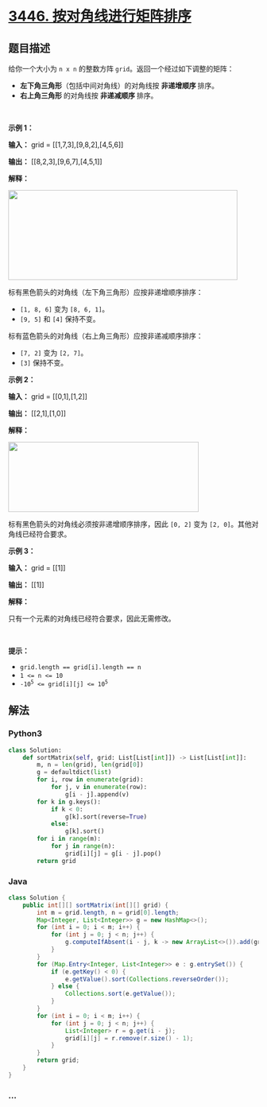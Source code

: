 # [3446. 按对角线进行矩阵排序](https://leetcode.cn/problems/sort-matrix-by-diagonals)

## 题目描述

<!-- 这里写题目描述 -->

<p>给你一个大小为&nbsp;<code>n x n</code> 的整数方阵 <code>grid</code>。返回一个经过如下调整的矩阵：</p>

<ul>
	<li><strong>左下角三角形</strong>（包括中间对角线）的对角线按&nbsp;<strong>非递增顺序&nbsp;</strong>排序。</li>
	<li><strong>右上角三角形&nbsp;</strong>的对角线按&nbsp;<strong>非递减顺序&nbsp;</strong>排序。</li>
</ul>

<p>&nbsp;</p>

<p><strong class="example">示例 1：</strong></p>

<div class="example-block">
<p><strong>输入：</strong> <span class="example-io">grid = [[1,7,3],[9,8,2],[4,5,6]]</span></p>

<p><strong>输出：</strong> <span class="example-io">[[8,2,3],[9,6,7],[4,5,1]]</span></p>

<p><strong>解释：</strong></p>

<p><img alt="" src="https://assets.leetcode.com/uploads/2024/12/29/4052example1drawio.png" style="width: 461px; height: 181px;" /></p>

<p>标有黑色箭头的对角线（左下角三角形）应按非递增顺序排序：</p>

<ul>
	<li><code>[1, 8, 6]</code> 变为 <code>[8, 6, 1]</code>。</li>
	<li><code>[9, 5]</code> 和 <code>[4]</code> 保持不变。</li>
</ul>

<p>标有蓝色箭头的对角线（右上角三角形）应按非递减顺序排序：</p>

<ul>
	<li><code>[7, 2]</code> 变为 <code>[2, 7]</code>。</li>
	<li><code>[3]</code> 保持不变。</li>
</ul>
</div>

<p><strong class="example">示例 2：</strong></p>

<div class="example-block">
<p><strong>输入：</strong> <span class="example-io">grid = [[0,1],[1,2]]</span></p>

<p><strong>输出：</strong> <span class="example-io">[[2,1],[1,0]]</span></p>

<p><strong>解释：</strong></p>

<p><img alt="" src="https://assets.leetcode.com/uploads/2024/12/29/4052example2adrawio.png" style="width: 383px; height: 141px;" /></p>

<p>标有黑色箭头的对角线必须按非递增顺序排序，因此 <code>[0, 2]</code> 变为 <code>[2, 0]</code>。其他对角线已经符合要求。</p>
</div>

<p><strong class="example">示例 3：</strong></p>

<div class="example-block">
<p><strong>输入：</strong> <span class="example-io">grid = [[1]]</span></p>

<p><strong>输出：</strong> <span class="example-io">[[1]]</span></p>

<p><strong>解释：</strong></p>

<p>只有一个元素的对角线已经符合要求，因此无需修改。</p>
</div>

<p>&nbsp;</p>

<p><strong>提示：</strong></p>

<ul>
	<li><code>grid.length == grid[i].length == n</code></li>
	<li><code>1 &lt;= n &lt;= 10</code></li>
	<li><code>-10<sup>5</sup> &lt;= grid[i][j] &lt;= 10<sup>5</sup></code></li>
</ul>


## 解法

<!-- 这里可写通用的实现逻辑 -->

<!-- tabs:start -->

### **Python3**

<!-- 这里可写当前语言的特殊实现逻辑 -->

```python
class Solution:
    def sortMatrix(self, grid: List[List[int]]) -> List[List[int]]:
        m, n = len(grid), len(grid[0])
        g = defaultdict(list)
        for i, row in enumerate(grid):
            for j, v in enumerate(row):
                g[i - j].append(v)
        for k in g.keys():
            if k < 0:
                g[k].sort(reverse=True)
            else:
                g[k].sort()
        for i in range(m):
            for j in range(n):
                grid[i][j] = g[i - j].pop()
        return grid
```

### **Java**

<!-- 这里可写当前语言的特殊实现逻辑 -->

```java
class Solution {
    public int[][] sortMatrix(int[][] grid) {
        int m = grid.length, n = grid[0].length;
        Map<Integer, List<Integer>> g = new HashMap<>();
        for (int i = 0; i < m; i++) {
            for (int j = 0; j < n; j++) {
                g.computeIfAbsent(i - j, k -> new ArrayList<>()).add(grid[i][j]);
            }
        }
        for (Map.Entry<Integer, List<Integer>> e : g.entrySet()) {
            if (e.getKey() < 0) {
                e.getValue().sort(Collections.reverseOrder());
            } else {
                Collections.sort(e.getValue());
            }
        }
        for (int i = 0; i < m; i++) {
            for (int j = 0; j < n; j++) {
                List<Integer> r = g.get(i - j);
                grid[i][j] = r.remove(r.size() - 1);
            }
        }
        return grid;
    }
}
```

### **...**

```

```

<!-- tabs:end -->
